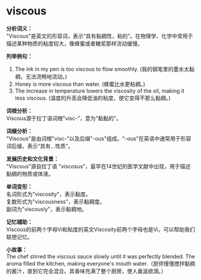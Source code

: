 # viscous

**分析词义：**  
"Viscous"是英文的形容词，表示“具有黏稠性，粘的”。在物理学、化学中常用于描述某种物质的粘度较大，像蜂蜜或者糖浆那样流动缓慢。

  

**列举例句：**

  

1.  The ink in my pen is too viscous to flow smoothly. (我的钢笔里的墨水太黏稠，无法流畅地流动。)
2.  Honey is more viscous than water. (蜂蜜比水更粘稠。)
3.  The increase in temperature lowers the viscosity of the oil, making it less viscous. (温度的升高会降低油的粘度，使它变得不那么黏稠。)

  

**词根分析：**  
Viscous源于拉丁语词根"visc-”，意为"黏黏的”。

  

**词缀分析：**  
"Viscous"是由词根"visc-"以及后缀"-ous"组成。"-ous"在英语中通常用于形容词后缀，表示“具有...性质”。

  

**发展历史和文化背景：**  
"Viscous"源自拉丁语 "viscosus"，最早在14世纪的医学文献中出现，用于描述黏稠的物质或体液。

  

**单词变形：**  
名词形式为"viscosity"，表示黏度。  
复数形式为"viscousness"，表示黏稠度。  
副词为"viscously"，表示黏稠地。

  

**记忆辅助：**  
Viscous的前两个字母Vi和粘度的英文Viscosity前两个字母也是Vi，可以帮助我们联想记忆。

  

**小故事：**  
The chef stirred the viscous sauce slowly until it was perfectly blended. The aroma filled the kitchen, making everyone's mouth water.（厨师慢慢搅拌黏稠的酱汁，直到它完全混合。其香味充满了整个厨房，使人垂涎欲滴。）
